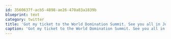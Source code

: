 ```yaml
---
id: 3560637f-acb5-4898-ae26-470a83a1839b
blueprint: text
category: twitter
title: 'Got my ticket to the World Domination Summit. See you all in July! worlddominationsummit.com'
caption: 'Got my ticket to the World Domination Summit. See you all in July! <a href="http://worlddominationsummit.com/" title="http://worlddominationsummit.com/" class="link link_untco">worlddominationsummit.com</a>'
---
```

